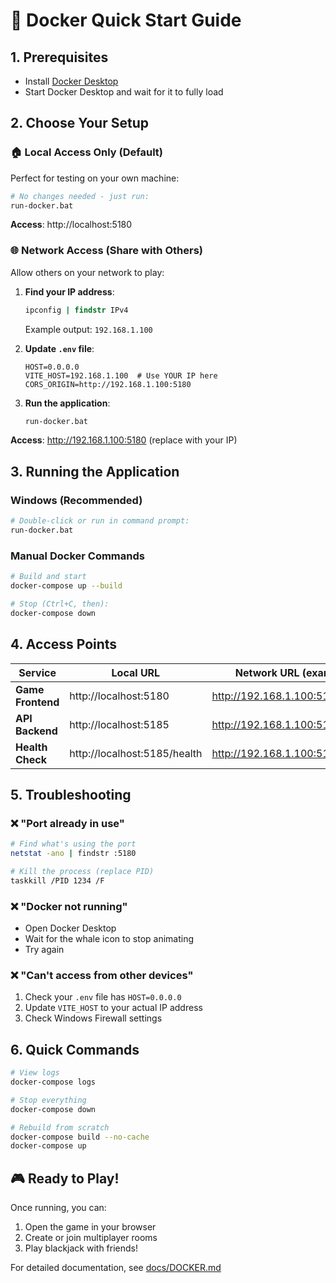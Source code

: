 # 🐳 Docker Quick Start Guide

## 1. Prerequisites
- Install [Docker Desktop](https://www.docker.com/products/docker-desktop/)
- Start Docker Desktop and wait for it to fully load

## 2. Choose Your Setup

### 🏠 Local Access Only (Default)
Perfect for testing on your own machine:
```bash
# No changes needed - just run:
run-docker.bat
```
**Access**: http://localhost:5180

### 🌐 Network Access (Share with Others)
Allow others on your network to play:

1. **Find your IP address**:
   ```cmd
   ipconfig | findstr IPv4
   ```
   Example output: `192.168.1.100`

2. **Update `.env` file**:
   ```env
   HOST=0.0.0.0
   VITE_HOST=192.168.1.100  # Use YOUR IP here
   CORS_ORIGIN=http://192.168.1.100:5180
   ```

3. **Run the application**:
   ```bash
   run-docker.bat
   ```

**Access**: http://192.168.1.100:5180 (replace with your IP)

## 3. Running the Application

### Windows (Recommended)
```bash
# Double-click or run in command prompt:
run-docker.bat
```

### Manual Docker Commands
```bash
# Build and start
docker-compose up --build

# Stop (Ctrl+C, then):
docker-compose down
```

## 4. Access Points

| Service | Local URL | Network URL (example) |
|---------|-----------|----------------------|
| **Game Frontend** | http://localhost:5180 | http://192.168.1.100:5180 |
| **API Backend** | http://localhost:5185 | http://192.168.1.100:5185 |
| **Health Check** | http://localhost:5185/health | http://192.168.1.100:5185/health |

## 5. Troubleshooting

### ❌ "Port already in use"
```bash
# Find what's using the port
netstat -ano | findstr :5180

# Kill the process (replace PID)
taskkill /PID 1234 /F
```

### ❌ "Docker not running"
- Open Docker Desktop
- Wait for the whale icon to stop animating
- Try again

### ❌ "Can't access from other devices"
1. Check your `.env` file has `HOST=0.0.0.0`
2. Update `VITE_HOST` to your actual IP address
3. Check Windows Firewall settings

## 6. Quick Commands

```bash
# View logs
docker-compose logs

# Stop everything
docker-compose down

# Rebuild from scratch
docker-compose build --no-cache
docker-compose up
```

## 🎮 Ready to Play!

Once running, you can:
1. Open the game in your browser
2. Create or join multiplayer rooms
3. Play blackjack with friends!

For detailed documentation, see [docs/DOCKER.md](docs/DOCKER.md)